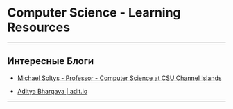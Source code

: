 # Computer Science - Learning Resources

---

## Интересные Блоги

* [Michael Soltys - Professor - Computer Science at CSU Channel Islands](https://prof.msoltys.com/)

* [Aditya Bhargava | adit.io](https://www.adit.io/index.html)

---
